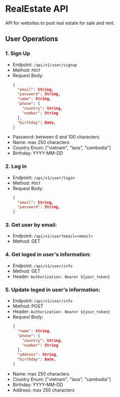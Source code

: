 # RealEstate API

API for websites to post real estate for sale and rent.

## User Operations

### 1. Sign Up

- Endpoint: `/api/v1/user/signup`
- Method: `POST`
- Request Body:
  ```json
  {
    "email": String,
    "password": String,
    "name": String,
    "phone": {
      "country": String,
      "number": String
    },
    "birthday": Date,
  }
  ```
- Password: between 6 and 100 characters
- Name: max 250 characters
- Country Enum: ["vietnam", "laos", "cambodia"]
- Birthday: YYYY-MM-DD

### 2. Log in

- Endpoint: `/api/v1/user/login`
- Method: `POST`
- Request Body:
  ```json
  {
    "email": String,
    "password": String,
  }
  ```

### 3. Get user by email:

- Endpoint: `/api/v1/user?email=<email>`
- Method: GET

### 4. Get loged in user's information:

- Endpoint: `/api/v1/user/info`
- Method: GET
- Header: `Authorization: Bearer ${your_token}`

### 5. Update loged in user's information:

- Endpoint: `/api/v1/user/info`
- Method: POST
- Header: `Authorization: Bearer ${your_token}`
- Request Body:
  ```json
  {
    "name": String,
    "phone": {
      "country": String,
      "number": String
    },
    "address": String,
    "birthday": Date,
  }
  ```
- Name: max 250 characters
- Country Enum: ["vietnam", "laos", "cambodia"]
- Birthday: YYYY-MM-DD
- Address: max 250 characters

